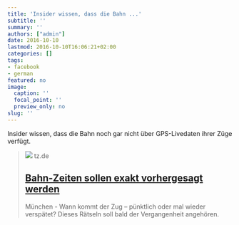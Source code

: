 ```yaml
---
title: 'Insider wissen, dass die Bahn ...'
subtitle: ''
summary: ''
authors: ["admin"]
date: 2016-10-10
lastmod: 2016-10-10T16:06:21+02:00
categories: []
tags:
- facebook
- german
featured: no
image:
  caption: ''
  focal_point: ''
  preview_only: no
slug: ''
---
```

Insider wissen, dass die Bahn noch gar nicht über GPS-Livedaten ihrer Züge verfügt. ﻿
> [![](https://www.tz.de/bilder/2016/09/18/6758049/1668670128-deutsche-bahn-lokfuehrerstreik-2uQIjHSgcief.jpg)](https://www.tz.de/multimedia/bahn-zeiten-sollen-exakt-vorhergesagt-werden-6758049.html)
> tz.de
> ## [Bahn-Zeiten sollen exakt vorhergesagt werden](https://www.tz.de/multimedia/bahn-zeiten-sollen-exakt-vorhergesagt-werden-6758049.html)
>
>München - Wann kommt der Zug – pünktlich oder mal wieder verspätet? Dieses Rätseln soll bald der Vergangenheit angehören.


